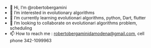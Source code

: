 - 👋 Hi, I’m @robertobergamini
- 👀 I’m interested in evolutionary algorithms
- 🌱 I’m currently learning evolutionari algorithms, python, Dart, flutter
- 💞️ I’m looking to collaborate on evolutionari algorithms problem, scheduling
- 📫 How to reach me : robertobergaminidamodena@gmail.com, cell phone 342-1099963

<!---
robertobergamini/robertobergamini is a ✨ special ✨ repository because its `README.md` (this file) appears on your GitHub profile.
You can click the Preview link to take a look at your changes.
--->
